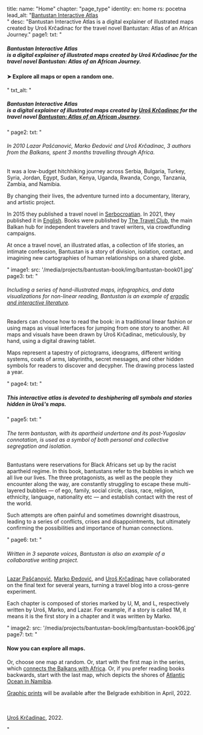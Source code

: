 title: 
    name: "Home"
    chapter: "page_type"
identity:
    en: home
    rs: pocetna
lead_alt: "<a href='/bantustan-interactive-atlas/home'>Bantustan Interactive Atlas</a><br>"
desc: "Bantustan Interactive Atlas is a digital explainer of illustrated maps created by Uroš Krčadinac for the travel novel Bantustan: Atlas of an African Journey."
page1:
    txt: "<h5><em>Bantustan Interactive Atlas</em> <br>is a digital explainer of illustrated maps created by Uroš Krčadinac for the travel novel Bantustan: Atlas of an African Journey.</h5>
<h4>➤ Explore <span class='all-maps-link'>all maps</span> or open a <span class='random-map-link'>random one</span>.</h4>"
    txt_alt: "<h5><em>Bantustan Interactive Atlas</em> <br>is a digital explainer of illustrated maps created by <a href='/work/about/' target='_blank'>Uroš Krčadinac</a> for the travel novel <a href='https://www.amazon.com/Bantustan-African-Journey-Lazar-Pascanovic/dp/B093B4M61M/' target='_blank'>Bantustan: Atlas of an African Journey</a>.</h5>"
page2:
    txt: "<h6>In 2010 Lazar Pašćanović, Marko Đedović and Uroš Krčadinac, 3 authors from the Balkans, spent 3 months travelling through Africa.</h6>
<p>It was a low-budget hitchhiking journey across Serbia, Bulgaria, Turkey, Syria, Jordan, Egypt, Sudan, Kenya, Uganda, Rwanda, Congo, Tanzania, Zambia, and Namibia.</p>
<p>By changing their lives, the adventure turned into a documentary, literary, and artistic project.</p>
<p>In 2015 they published a travel novel in <a href='/rad/projekti/bantustan-book/' target='_blank'>Serbocroatian</a>. In 2021, they published it in <a href='https://www.bantustanbook.com/' target='_blank'>English</a>. Books were published by <a href='https://www.thetravelclub.org/about-the-club' target='_blank'>The Travel Club</a>, the main Balkan hub for independent travelers and travel writers, via crowdfunding campaigns.</p>
<p>At once a travel novel, an illustrated atlas, a collection of life stories, an intimate confession, Bantustan is a story of division, isolation, contact, and imagining new cartographies of human relationships on a shared globe.</p>"
image1:
    src: '/media/projects/bantustan-book/img/bantustan-book01.jpg'
page3:
    txt: "<h6>Including a series of hand-illustrated maps, infographics, and data visualizations for non-linear reading, Bantustan is an example of <a href='https://www.articleworld.org/index.php/Ergodic_literature' target='_blank'>ergodic and interactive literature</a>.</h6>
<p>Readers can choose how to read the book: in a traditional linear fashion or using maps as visual interfaces for jumping from one story to another. All maps and visuals have been drawn by Uroš Krčadinac, meticulously, by hand, using a digital drawing tablet.</p>
<p>Maps represent a tapestry of pictograms, ideograms, different writing systems, coats of arms, labyrinths, secret messages, and other hidden symbols for readers to discover and decypher. The drawing process lasted a year.</p>"
page4:
    txt: "<h5>This interactive atlas is devoted to deshiphering all symbols and stories hidden in Uroš's maps.</h5>"
page5:
    txt: "<h6>The term bantustan, with its apartheid undertone and its post-Yugoslav connotation, is used as a symbol of both personal and collective segregation and isolation.</h6>
<p>Bantustans were reservations for Black Africans set up by the racist apartheid regime. In this book, bantustans refer to the bubbles in which we all live our lives. The three protagonists, as well as the people they encounter along the way, are constantly struggling to escape these multi-layered bubbles — of ego, family, social circle, class, race, religion, ethnicity, language, nationality etc — and establish contact with the rest of the world.</p>
<p>Such attempts are often painful and sometimes downright disastrous, leading to a series of conflicts, crises and disappointments, but ultimately confirming the possibilities and importance of human connections.</p>"
page6:
    txt: "<h6>Written in 3 separate voices, Bantustan is also an example of a collaborative writing project.</h6>
<p><a href='https://www.amazon.com/Lazar-Pascanovic/e/B0933FH8RS/' target='_blank'>Lazar Pašćanović</a>, <a href='https://www.amazon.com/Marko-Djedovic/e/B0936V89ZF/' target='_blank'>Marko Đedović</a>, and <a href='/work/about/' target='_blank'>Uroš Krčadinac</a> have collaborated on the final text for several years, turning a travel blog into a cross-genre experiment.</p>
<p>Each chapter is composed of stories marked by U, M, and L, respectively written by Uroš, Marko, and Lazar. For example, if a story is called 1M, it means it is the first story in a chapter and it was written by Marko.</p>"
image2:
    src: '/media/projects/bantustan-book/img/bantustan-book06.jpg'
page7:
    txt: "<h4 class='last-h4'>Now you can explore <span class='all-maps-link'>all maps</span>.</h4>
<p>Or, choose <span class='random-map-link'>one map at random</span>. Or, start with the first map in the series, which <a href='/bantustan-interactive-atlas/map/balkan-africa'>connects the Balkans with Africa</a>. Or, if you prefer reading books backwards, start with the last map, which depicts the shores of <a href='/bantustan-interactive-atlas/map/namibia'>Atlantic Ocean in Namibia</a>.</p>
<p><a href='/bantustan-interactive-atlas/prints'>Graphic prints</a> will be available after the Belgrade exhibition in April, 2022.</p>
<p><br><br><a href='/work/about/'>Uroš Krčadinac</a>, 2022.</p>"